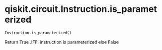 # qiskit.circuit.Instruction.is\_parameterized

`Instruction.is_parameterized()`

Return True .IFF. instruction is parameterized else False
